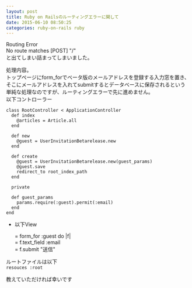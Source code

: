 ```yaml
---
layout: post
title: Ruby on Railsのルーティングエラーに関して
date: 2015-06-10 08:50:25
categories: ruby-on-rails ruby
---
```

<!-- {% raw %} -->
<p>Routing Error<br>
No route matches [POST] "/"<br>
と出てしまい詰まってしまいました。</p>

<p>処理内容。<br>
トップページにform_forでベータ版のメールアドレスを登録する入力窓を置き、そこにメールアドレスを入れてsubmitするとデータベースに保存されるという単純な処理なのですが、ルーティングエラーで先に進めません。<br>
以下コントローラー</p>

<pre><code>class RootController &lt; ApplicationController
  def index
    @articles = Article.all
  end

  def new
    @guest = UserInvitationBetarelease.new
  end

  def create
    @guest = UserInvitationBetarelease.new(guest_params)
    @guest.save
    redirect_to root_index_path
  end

  private

  def guest_params
    params.require(:guest).permit(:email)
  end
end
</code></pre>

<ul>
<li><p>以下View</p>

<p>= form_for :guest do |f|<br>
    = f.text_field :email<br>
    = f.submit "送信"</p></li>
</ul>

<p>ルートファイルは以下<br>
<code>resouces :root</code></p>

<p>教えていただければ幸いです</p>
<!-- {% endraw %} -->
